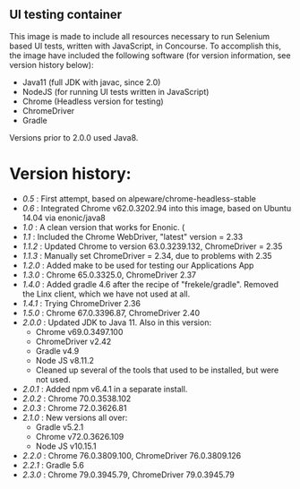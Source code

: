 ## UI testing container

This image is made to include all resources necessary to run Selenium based UI tests, written with JavaScript, in Concourse.  To accomplish this, the image have included the following software (for version information, see version history below):
 * Java11 (full JDK with javac, since 2.0)
 * NodeJS (for running UI tests written in JavaScript)
 * Chrome (Headless version for testing)
 * ChromeDriver
 * Gradle

Versions prior to 2.0.0 used Java8.

# Version history:
 * *0.5* : First attempt, based on alpeware/chrome-headless-stable
 * *0.6* : Integrated Chrome v62.0.3202.94 into this image, based on Ubuntu 14.04 via enonic/java8
 * *1.0* : A clean version that works for Enonic. (
 * *1.1* : Included the Chrome WebDriver, "latest" version = 2.33
 * *1.1.2* : Updated Chrome to version 63.0.3239.132, ChromeDriver = 2.35
 * *1.1.3* : Manually set ChromeDriver = 2.34, due to problems with 2.35
 * *1.2.0* : Added make to be used for testing our Applications App
 * *1.3.0* : Chrome 65.0.3325.0, ChromeDriver 2.37
 * *1.4.0* : Added gradle 4.6 after the recipe of "frekele/gradle".  Removed the Linx client, which we have not used at all.
 * *1.4.1* : Trying ChromeDriver 2.36
 * *1.5.0* : Chrome 67.0.3396.87, ChromeDriver 2.40
 * *2.0.0* : Updated JDK to Java 11. Also in this version: 
   * Chrome v69.0.3497.100
   * ChromeDriver v2.42
   * Gradle v4.9
   * Node JS v8.11.2
   * Cleaned up several of the tools that used to be installed, but were not used.
 * *2.0.1* : Added npm v6.4.1 in a separate install.
 * *2.0.2* : Chrome 70.0.3538.102
 * *2.0.3* : Chrome 72.0.3626.81
 * *2.1.0* : New versions all over:
   * Gradle v5.2.1
   * Chrome v72.0.3626.109
   * Node JS v10.15.1
 * *2.2.0* : Chrome 76.0.3809.100, ChromeDriver 76.0.3809.126
 * *2.2.1* : Gradle 5.6
 * *2.3.0* : Chrome 79.0.3945.79, ChromeDriver 79.0.3945.79
